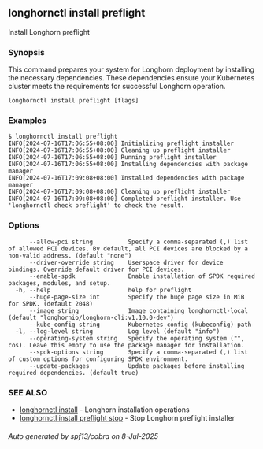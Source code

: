 ## longhornctl install preflight

Install Longhorn preflight

### Synopsis

This command prepares your system for Longhorn deployment by installing the necessary dependencies.
These dependencies ensure your Kubernetes cluster meets the requirements for successful Longhorn operation.

```
longhornctl install preflight [flags]
```

### Examples

```
$ longhornctl install preflight
INFO[2024-07-16T17:06:55+08:00] Initializing preflight installer
INFO[2024-07-16T17:06:55+08:00] Cleaning up preflight installer
INFO[2024-07-16T17:06:55+08:00] Running preflight installer
INFO[2024-07-16T17:06:55+08:00] Installing dependencies with package manager
INFO[2024-07-16T17:09:08+08:00] Installed dependencies with package manager
INFO[2024-07-16T17:09:08+08:00] Cleaning up preflight installer
INFO[2024-07-16T17:09:08+08:00] Completed preflight installer. Use 'longhornctl check preflight' to check the result.
```

### Options

```
      --allow-pci string          Specify a comma-separated (,) list of allowed PCI devices. By default, all PCI devices are blocked by a non-valid address. (default "none")
      --driver-override string    Userspace driver for device bindings. Override default driver for PCI devices.
      --enable-spdk               Enable installation of SPDK required packages, modules, and setup.
  -h, --help                      help for preflight
      --huge-page-size int        Specify the huge page size in MiB for SPDK. (default 2048)
      --image string              Image containing longhornctl-local (default "longhornio/longhorn-cli:v1.10.0-dev")
      --kube-config string        Kubernetes config (kubeconfig) path
  -l, --log-level string          Log level (default "info")
      --operating-system string   Specify the operating system ("", cos). Leave this empty to use the package manager for installation.
      --spdk-options string       Specify a comma-separated (,) list of custom options for configuring SPDK environment.
      --update-packages           Update packages before installing required dependencies. (default true)
```

### SEE ALSO

* [longhornctl install](longhornctl_install.md)	 - Longhorn installation operations
* [longhornctl install preflight stop](longhornctl_install_preflight_stop.md)	 - Stop Longhorn preflight installer

###### Auto generated by spf13/cobra on 8-Jul-2025
